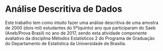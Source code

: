 # Análise Descritiva de Dados


Este trabalho tem como intuito fazer uma análise descritiva de uma amostra de 2000 (dois mil) estudantes do 5º(quinto) ano que participaram do Saeb (Aneb/Prova Brasil) no ano de 2017, sendo esta atividade componente avaliativo da disciplina Métodos Estatísticos 2 do Programa de Graduação do Departamento de Estatística da Universidade de Brasília.
